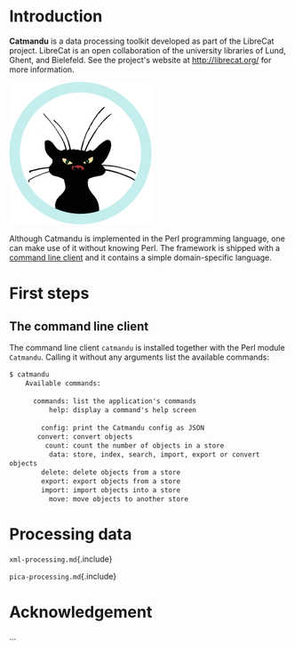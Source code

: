 # Introduction

**Catmandu** is a data processing toolkit developed as part of the LibreCat
project. LibreCat is an open collaboration of the university libraries of Lund,
Ghent, and Bielefeld. See the project's website at <http://librecat.org/> for
more information.

![the LibreCat logo](./img/librecat.png "LibreCat Logo")

Although Catmandu is implemented in the Perl programming language, one can make
use of it without knowing Perl. The framework is shipped with a [command line
client] and it contains a simple domain-specific language.

# First steps

## The command line client

[command line client]: #the-command-line-client

The command line client `catmandu` is installed together with the Perl module
`Catmandu`. Calling it without any arguments list the available commands:

```{.cmd}
$ catmandu
    Available commands:

      commands: list the application's commands
          help: display a command's help screen

        config: print the Catmandu config as JSON
       convert: convert objects
         count: count the number of objects in a store
          data: store, index, search, import, export or convert objects
        delete: delete objects from a store
        export: export objects from a store
        import: import objects into a store
          move: move objects to another store
```

# Processing data

`xml-processing.md`{.include}

`pica-processing.md`{.include}

# Acknowledgement

...
